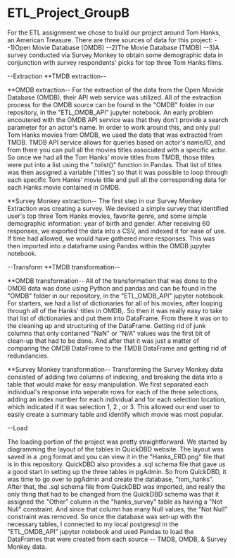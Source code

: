 # ETL_Project_GroupB

For the ETL assignment we chose to build our project around Tom Hanks, an American Treasure.  There are three sources of data for this project:
--1)Open Movie Database (OMDB)
--2)The Movie Database (TMDB)
--3)A survey conducted via Survey Monkey to obtain some demographic data in conjunction with survey respondents' picks for top three Tom Hanks films.

--Extraction
**TMDB extraction--

**OMDB extraction--
For the extraction of the data from the Open Movide Database (OMDB), their API web service was utilized.  All of the extraction process for the OMDB source can be found in the "OMDB" folder in our repository, in the "ETL_OMDB_API" jupyter notebook. An early problem encoutered with the OMDB API service was that they don't provide a search parameter for an actor's name.  In order to work around this, and only pull Tom Hanks movies from OMDB, we used the data that was extracted from TMDB.  TMDB API service allows for queries based on actor's name/ID, and from there you can pull all the movies titles associated with a specific actor.  So once we had all the Tom Hanks' movie titles from TMDB, those titles were put into a list using the ".tolist()" function in Pandas.  That list of titles was then assigned a variable ('titles') so that it was possible to loop through each specific Tom Hanks' movie title and pull all the corresponding data for each Hanks movie contained in OMDB.  

**Survey Monkey extraction--
The first step in our Survey Monkey Extraction was creating a survey. We devised a simple survey that identified user's top three Tom Hanks movies, favorite genre, and some simple demographic information: year of birth and gender. After receiving 60 responses, we exported the data into a CSV, and indexed it for ease of use. If time had allowed, we would have gathered more responses. This was then imported into a dataframe using Pandas within the OMDB jupyter notebook.

--Transform
**TMDB transformation--


**OMDB transformation--
All of the transformation that was done to the OMDB data was done using Python and pandas and can be found in the "OMDB" folder in our repository, in the "ETL_OMDB_API" jupyter notebook.  For starters, we had a list of dictionaries for all of his movies, after looping through all of the Hanks' titles in OMDB,.  So then it was really easy to take that list of dictionaries and put them into DataFrame.  From there it was on to the cleaning up and structuring of the DataFrame.  Getting rid of junk columns that only contained "NaN" or "N/A" values was the first bit of clean-up that had to be done.  And after that it was just a matter of comparing the OMDB DataFrame to the TMDB DataFrame and getting rid of redundancies.


**Survey Monkey transformation--
Transforming the Survey Monkey data consisted of adding two columns of indexing, and breaking the data into a table that would make for easy manipulation. We first separated each individual's response into seperate rows for each of the three selections, adding an index number for each individual and for each selection location, which indicated if it was selection 1, 2 , or 3. This allowed our end user to easily create a summary table and identify which movie was most popular.



--Load

The loading portion of the project was pretty straightforward.  We started by diagramming the layout of the tables in QuickDBD website.  The layout was saved in a .png format and you can view it in the "Hanks_ERD.png" file that is in this repository.  QuickDBD also provides a .sql schema file that gave us a good start in setting up the three tables in pgAdmin.  So from QuickDBD, it was time to go over to pgAdmin and create the database, "tom_hanks".  After that, the .sql schema file from QuickDBD was imported, and really the only thing that had to be changed from the QuickDBD schema was that it assigned the "Other" column in the "hanks_survey" table as having a "Not Null" constraint.  And since that column has many Null values, the "Not Null" constraint was removed.  So once the database was set-up with the necessary tables, I connected to my local postgresql in the "ETL_OMDB_API" jupyter notebook and used Pandas to load the DataFrames that were created from each source -- TMDB, OMDB, & Survey Monkey data.